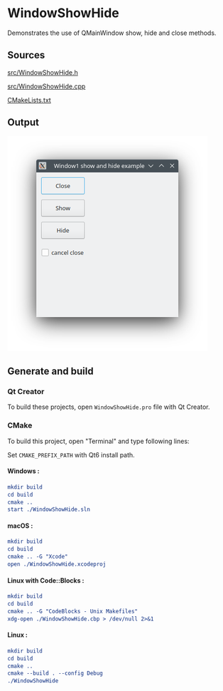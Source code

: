 # WindowShowHide

Demonstrates the use of QMainWindow show, hide and close methods.

## Sources

[src/WindowShowHide.h](src/WindowShowHide.h)

[src/WindowShowHide.cpp](src/WindowShowHide.cpp)

[CMakeLists.txt](CMakeLists.txt)

## Output

![Screenshot](../../../docs/Pictures/WindowShowHide.png)

## Generate and build

### Qt Creator

To build these projects, open `WindowShowHide.pro` file with Qt Creator.

### CMake

To build this project, open "Terminal" and type following lines:

Set `CMAKE_PREFIX_PATH` with Qt6 install path.

#### Windows :

``` cmake
mkdir build
cd build
cmake ..
start ./WindowShowHide.sln
```

#### macOS :

``` cmake
mkdir build
cd build
cmake .. -G "Xcode"
open ./WindowShowHide.xcodeproj
```

#### Linux with Code::Blocks :

``` cmake
mkdir build
cd build
cmake .. -G "CodeBlocks - Unix Makefiles"
xdg-open ./WindowShowHide.cbp > /dev/null 2>&1
```

#### Linux :

``` cmake
mkdir build
cd build
cmake .. 
cmake --build . --config Debug
./WindowShowHide
```
